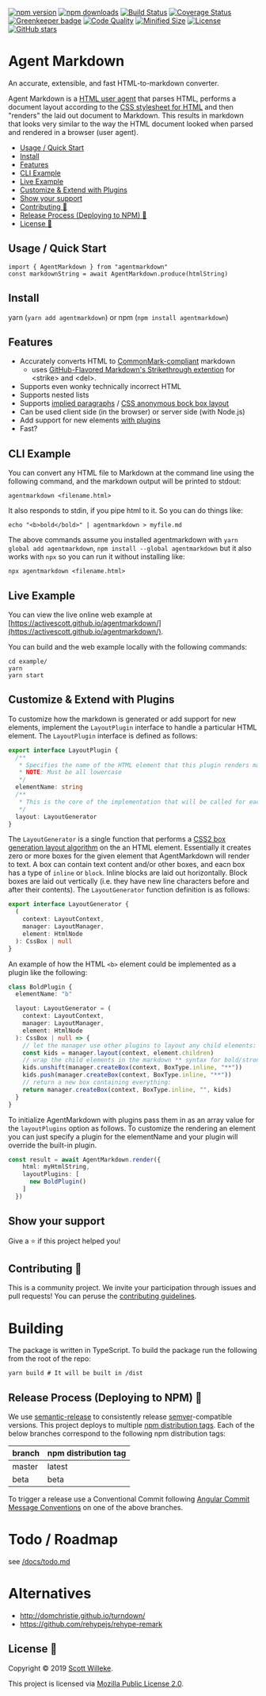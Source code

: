[![npm version](https://badge.fury.io/js/agentmarkdown.svg)](https://www.npmjs.com/package/agentmarkdown)
[![npm downloads](https://img.shields.io/npm/dt/agentmarkdown.svg?logo=npm)](https://www.npmjs.com/package/agentmarkdown)
[![Build Status](https://github.com/activescott/agentmarkdown/workflows/main/badge.svg)](https://github.com/activescott/agentmarkdown/actions)
[![Coverage Status](https://coveralls.io/repos/github/activescott/agentmarkdown/badge.svg?branch=master)](https://coveralls.io/github/activescott/agentmarkdown?branch=master)
[![Greenkeeper badge](https://badges.greenkeeper.io/activescott/agentmarkdown.svg)](https://greenkeeper.io/)
[![Code Quality](https://api.codacy.com/project/badge/Grade/1b9057ec20bb473295303334bfd2ccd8)](https://app.codacy.com/app/activescott/agentmarkdown?utm_source=github.com&utm_medium=referral&utm_content=activescott/agentmarkdown&utm_campaign=Badge_Grade_Dashboard)
[![Minified Size](https://badgen.net/bundlephobia/min/agentmarkdown)](https://bundlephobia.com/result?p=agentmarkdown)
[![License](https://img.shields.io/github/license/activescott/agentmarkdown.svg)](https://github.com/activescott/agentmarkdown/blob/master/LICENSE)
[![GitHub stars](https://img.shields.io/github/stars/activescott/agentmarkdown.svg?style=social)](https://github.com/activescott/agentmarkdown)

# Agent Markdown

An accurate, extensible, and fast HTML-to-markdown converter.

Agent Markdown is a [HTML user agent](https://en.wikipedia.org/wiki/User_agent) that parses HTML, performs a document layout according to the [CSS stylesheet for HTML](https://html.spec.whatwg.org/multipage/rendering.html#the-css-user-agent-style-sheet-and-presentational-hints) and then "renders" the laid out document to Markdown. This results in markdown that looks very similar to the way the HTML document looked when parsed and rendered in a browser (user agent).

<!-- TOC -->

- [Usage / Quick Start](#usage--quick-start)
- [Install](#install)
- [Features](#features)
- [CLI Example](#cli-example)
- [Live Example](#live-example)
- [Customize & Extend with Plugins](#customize--extend-with-plugins)
- [Show your support](#show-your-support)
- [Contributing 🤝](#contributing-🤝)
- [Release Process (Deploying to NPM) 🚀](#release-process-deploying-to-npm-🚀)
- [License 📝](#license-📝)

<!-- /TOC -->

## Usage / Quick Start

```
import { AgentMarkdown } from "agentmarkdown"
const markdownString = await AgentMarkdown.produce(htmlString)
```

## Install

yarn (`yarn add agentmarkdown`) or npm (`npm install agentmarkdown`)

## Features

- Accurately converts HTML to [CommonMark-compliant](https://commonmark.org/) markdown
  - uses [GitHub-Flavored Markdown's Strikethrough extention](https://github.github.com/gfm/#strikethrough-extension-) for &lt;strike&gt; and &lt;del&gt;.
- Supports even wonky technically incorrect HTML
- Supports nested lists
- Supports [implied paragraphs](https://html.spec.whatwg.org/#paragraphs) / [CSS anonymous bock box layout](https://www.w3.org/TR/CSS22/visuren.html#anonymous-block-level)
- Can be used client side (in the browser) or server side (with Node.js)
- Add support for new elements [with plugins](#customize--extend-with-plugins)
- Fast?

## CLI Example

You can convert any HTML file to Markdown at the command line using the following command, and the markdown output will be printed to stdout:

    agentmarkdown <filename.html>

It also responds to stdin, if you pipe html to it. So you can do things like:

    echo "<b>bold</bold>" | agentmarkdown > myfile.md

The above commands assume you installed agentmarkdown with `yarn global add agentmarkdown`, `npm install --global agentmarkdown` but it also works with `npx` so you can run it without installing like:

    npx agentmarkdown <filename.html>

## Live Example

You can view the live online web example at [https://activescott.github.io/agentmarkdown/](https://activescott.github.io/agentmarkdown/).

You can build and the web example locally with the following commands:

```
cd example/
yarn
yarn start
```

## Customize & Extend with Plugins

To customize how the markdown is generated or add support for new elements, implement the `LayoutPlugin` interface to handle a particular HTML element. The `LayoutPlugin` interface is defined as follows:

```TypeScript
export interface LayoutPlugin {
  /**
   * Specifies the name of the HTML element that this plugin renders markdown for.
   * NOTE: Must be all lowercase
   */
  elementName: string
  /**
   * This is the core of the implementation that will be called for each instance of the HTML element that this plugin is registered for.
   */
  layout: LayoutGenerator
}
```

The `LayoutGenerator` is a single function that performs a [CSS2 box generation layout algorithm](https://www.w3.org/TR/CSS22/visuren.html#box-gen) on the an HTML element. Essentially it creates zero or more boxes for the given element that AgentMarkdown will render to text. A box can contain text content and/or other boxes, and eacn box has a type of `inline` or `block`. Inline blocks are laid out horizontally. Block boxes are laid out vertically (i.e. they have new line characters before and after their contents). The `LayoutGenerator` function definition is as follows:

```TypeScript
export interface LayoutGenerator {
  (
    context: LayoutContext,
    manager: LayoutManager,
    element: HtmlNode
  ): CssBox | null
}
```

An example of how the HTML `<b>` element could be implemented as a plugin like the following:

```TypeScript
class BoldPlugin {
  elementName: "b"

  layout: LayoutGenerator = (
    context: LayoutContext,
    manager: LayoutManager,
    element: HtmlNode
  ): CssBox | null => {
    // let the manager use other plugins to layout any child elements:
    const kids = manager.layout(context, element.children)
    // wrap the child elements in the markdown ** syntax for bold/strong:
    kids.unshift(manager.createBox(context, BoxType.inline, "**"))
    kids.push(manager.createBox(context, BoxType.inline, "**"))
    // return a new box containing everything:
    return manager.createBox(context, BoxType.inline, "", kids)
  }
}
```

To initialize AgentMarkdown with plugins pass them in as an array value for the `layoutPlugins` option as follows. To customize the rendering an element you can just specify a plugin for the elementName and your plugin will override the built-in plugin.

```TypeScript
const result = await AgentMarkdown.render({
    html: myHtmlString,
    layoutPlugins: [
      new BoldPlugin()
    ]
  })
```

## Show your support

Give a ⭐️ if this project helped you!

## Contributing 🤝

This is a community project. We invite your participation through issues and pull requests! You can peruse the [contributing guidelines](.github/CONTRIBUTING.md).

# Building

The package is written in TypeScript. To build the package run the following from the root of the repo:

    yarn build # It will be built in /dist

## Release Process (Deploying to NPM) 🚀

We use [semantic-release](https://github.com/semantic-release/semantic-release) to consistently release [semver](https://semver.org/)-compatible versions. This project deploys to multiple [npm distribution tags](https://docs.npmjs.com/cli/dist-tag). Each of the below branches correspond to the following npm distribution tags:

| branch | npm distribution tag |
| ------ | -------------------- |
| master | latest               |
| beta   | beta                 |

To trigger a release use a Conventional Commit following [Angular Commit Message Conventions](https://github.com/angular/angular.js/blob/master/DEVELOPERS.md#-git-commit-guidelines) on one of the above branches.

# Todo / Roadmap

see [/docs/todo.md](docs/todo.md)

# Alternatives

- http://domchristie.github.io/turndown/
- https://github.com/rehypejs/rehype-remark

## License 📝

Copyright © 2019 [Scott Willeke](https://github.com/activescott).

This project is licensed via [Mozilla Public License 2.0](https://github.com/activescott/serverless-http-invoker/blob/master/LICENSE).
